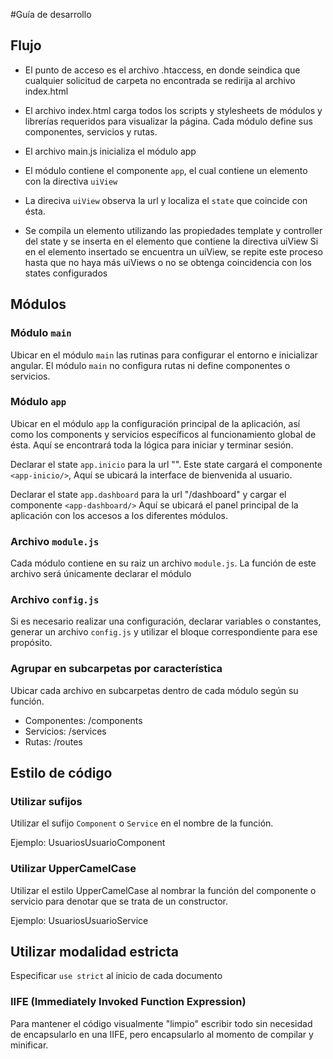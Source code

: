 #Guía de desarrollo


## Flujo

- El punto de acceso es el archivo .htaccess, en donde seindica que cualquier solicitud de carpeta no encontrada 
se redirija al archivo index.html

- El archivo index.html carga todos los scripts y stylesheets de módulos y librerías requeridos para visualizar la página. 
Cada módulo define sus componentes, servicios y rutas.

- El archivo main.js inicializa el módulo app

- El módulo contiene el componente `app`, el cual contiene un elemento con la directiva `uiView`

- La direciva `uiView` observa la url y localiza el `state` que coincide con ésta.

- Se compila un elemento utilizando las propiedades template y controller del state y se inserta en el elemento que contiene la directiva uiView
Si en el elemento insertado se encuentra un uiView, se repite este proceso hasta que no haya más uiViews o no se obtenga coincidencia
con los states configurados


## Módulos

### Módulo `main`

Ubicar en el módulo `main` las rutinas para configurar el entorno e inicializar angular.
El módulo `main` no configura rutas ni define componentes o servicios.

### Módulo `app`

Ubicar en el módulo `app` la configuración principal de la aplicación, así como los components y servicios específicos al funcionamiento global de ésta.
Aquí se encontrará toda la lógica para iniciar y terminar sesión.

Declarar el state `app.inicio` para la url "". Este state cargará el componente `<app-inicio/>`, 
Aquí se ubicará la interface de bienvenida al usuario.

Declarar el state `app.dashboard` para la url "/dashboard" y cargar el componente `<app-dashboard/>`
Aquí se ubicará el panel principal de la aplicación con los accesos a los diferentes módulos.

### Archivo `module.js`

Cada módulo contiene en su raiz un archivo `module.js`. La función de este archivo será únicamente declarar el módulo

### Archivo `config.js`

Si es necesario realizar una configuración, declarar variables o constantes, generar un archivo `config.js`
y utilizar el bloque correspondiente para ese propósito. 

### Agrupar en subcarpetas por característica

Ubicar cada archivo en subcarpetas dentro de cada módulo según su función.

- Componentes: /components
- Servicios: /services
- Rutas: /routes


## Estilo de código

### Utilizar sufijos

Utilizar el sufijo `Component` o `Service` en el nombre de la función.

Ejemplo: UsuariosUsuarioComponent

### Utilizar UpperCamelCase

Utilizar el estilo UpperCamelCase al nombrar la función del componente o servicio para denotar que se trata de un constructor.

Ejemplo: UsuariosUsuarioService

## Utilizar modalidad estricta

Especificar `use strict` al inicio de cada documento

### IIFE (Immediately Invoked Function Expression)

Para mantener el código visualmente "limpio" escribir todo sin necesidad de encapsularlo en una IIFE, 
pero encapsularlo al momento de compilar y minificar. 
